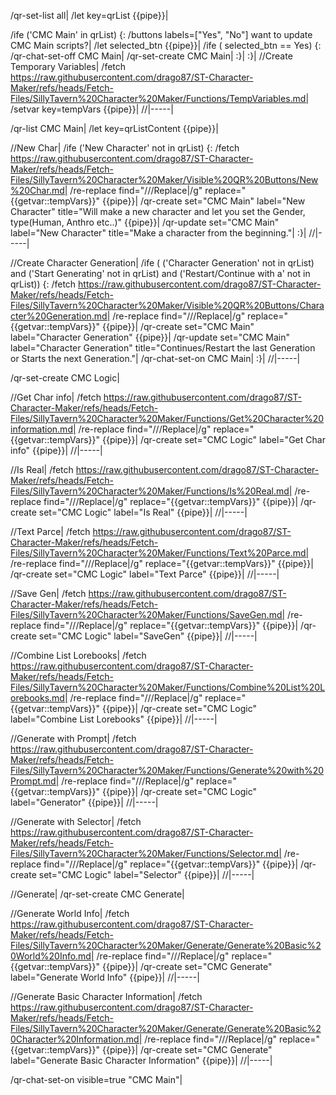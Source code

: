 /qr-set-list all|
/let key=qrList {{pipe}}|

/ife ('CMC Main' in qrList) {:
	/buttons labels=["Yes", "No"] want to update CMC Main scripts?|
	/let selected_btn {{pipe}}|
	/ife ( selected_btn == Yes) {:
		/qr-chat-set-off CMC Main|
		/qr-set-create CMC Main|
	:}|
:}|
//Create Temporary Variables|
/fetch https://raw.githubusercontent.com/drago87/ST-Character-Maker/refs/heads/Fetch-Files/SillyTavern%20Character%20Maker/Functions/TempVariables.md|
/setvar key=tempVars {{pipe}}|
//|-----|

/qr-list CMC Main|
/let key=qrListContent {{pipe}}|

//New Char|
/ife ('New Character' not in qrList) {:
	/fetch https://raw.githubusercontent.com/drago87/ST-Character-Maker/refs/heads/Fetch-Files/SillyTavern%20Character%20Maker/Visible%20QR%20Buttons/New%20Char.md|
	/re-replace find="/\/\/Replace\|/g" replace="{{getvar::tempVars}}" {{pipe}}|
	/qr-create set="CMC Main" label="New Character" title="Will make a new character and let you set the Gender, type(Human, Anthro etc..)" {{pipe}}|
	/qr-update set="CMC Main" label="New Character" title="Make a character from the beginning."|
:}|
//|-----|

//Create Character Generation|
/ife ( ('Character Generation' not in qrList) and ('Start Generating' not in qrList) and ('Restart/Continue with a' not in qrList)) {:
	/fetch https://raw.githubusercontent.com/drago87/ST-Character-Maker/refs/heads/Fetch-Files/SillyTavern%20Character%20Maker/Visible%20QR%20Buttons/Character%20Generation.md|
	/re-replace find="/\/\/Replace\|/g" replace="{{getvar::tempVars}}" {{pipe}}|
	/qr-create set="CMC Main" label="Character Generation" {{pipe}}|
	/qr-update set="CMC Main" label="Character Generation" title="Continues/Restart the last Generation or Starts the next Generation."|
	/qr-chat-set-on CMC Main|
:}|
//|-----|



/qr-set-create CMC Logic|

//Get Char info|
/fetch https://raw.githubusercontent.com/drago87/ST-Character-Maker/refs/heads/Fetch-Files/SillyTavern%20Character%20Maker/Functions/Get%20Character%20information.md|
/re-replace find="/\/\/Replace\|/g" replace="{{getvar::tempVars}}" {{pipe}}|
/qr-create set="CMC Logic" label="Get Char info" {{pipe}}|
//|-----|

//Is Real|
/fetch https://raw.githubusercontent.com/drago87/ST-Character-Maker/refs/heads/Fetch-Files/SillyTavern%20Character%20Maker/Functions/Is%20Real.md|
/re-replace find="/\/\/Replace\|/g" replace="{{getvar::tempVars}}" {{pipe}}|
/qr-create set="CMC Logic" label="Is Real" {{pipe}}|
//|-----|

//Text Parce|
/fetch https://raw.githubusercontent.com/drago87/ST-Character-Maker/refs/heads/Fetch-Files/SillyTavern%20Character%20Maker/Functions/Text%20Parce.md|
/re-replace find="/\/\/Replace\|/g" replace="{{getvar::tempVars}}" {{pipe}}|
/qr-create set="CMC Logic" label="Text Parce" {{pipe}}|
//|-----|

//Save Gen|
/fetch https://raw.githubusercontent.com/drago87/ST-Character-Maker/refs/heads/Fetch-Files/SillyTavern%20Character%20Maker/Functions/SaveGen.md|
/re-replace find="/\/\/Replace\|/g" replace="{{getvar::tempVars}}" {{pipe}}|
/qr-create set="CMC Logic" label="SaveGen" {{pipe}}|
//|-----|

//Combine List Lorebooks|
/fetch https://raw.githubusercontent.com/drago87/ST-Character-Maker/refs/heads/Fetch-Files/SillyTavern%20Character%20Maker/Functions/Combine%20List%20Lorebooks.md|
/re-replace find="/\/\/Replace\|/g" replace="{{getvar::tempVars}}" {{pipe}}|
/qr-create set="CMC Logic" label="Combine List Lorebooks" {{pipe}}|
//|-----|

//Generate with Prompt|
/fetch https://raw.githubusercontent.com/drago87/ST-Character-Maker/refs/heads/Fetch-Files/SillyTavern%20Character%20Maker/Functions/Generate%20with%20Prompt.md|
/re-replace find="/\/\/Replace\|/g" replace="{{getvar::tempVars}}" {{pipe}}|
/qr-create set="CMC Logic" label="Generator" {{pipe}}|
//|-----|

//Generate with Selector|
/fetch https://raw.githubusercontent.com/drago87/ST-Character-Maker/refs/heads/Fetch-Files/SillyTavern%20Character%20Maker/Functions/Selector.md|
/re-replace find="/\/\/Replace\|/g" replace="{{getvar::tempVars}}" {{pipe}}|
/qr-create set="CMC Logic" label="Selector" {{pipe}}|
//|-----|

//Generate|
/qr-set-create CMC Generate|

//Generate World Info|
/fetch https://raw.githubusercontent.com/drago87/ST-Character-Maker/refs/heads/Fetch-Files/SillyTavern%20Character%20Maker/Generate/Generate%20Basic%20World%20Info.md|
/re-replace find="/\/\/Replace\|/g" replace="{{getvar::tempVars}}" {{pipe}}|
/qr-create set="CMC Generate" label="Generate World Info" {{pipe}}|
//|-----|

//Generate Basic Character Information|
/fetch https://raw.githubusercontent.com/drago87/ST-Character-Maker/refs/heads/Fetch-Files/SillyTavern%20Character%20Maker/Generate/Generate%20Basic%20Character%20Information.md|
/re-replace find="/\/\/Replace\|/g" replace="{{getvar::tempVars}}" {{pipe}}|
/qr-create set="CMC Generate" label="Generate Basic Character Information" {{pipe}}|
//|-----|

/qr-chat-set-on visible=true "CMC Main"|